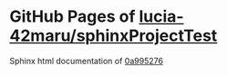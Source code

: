GitHub Pages of [lucia-42maru/sphinxProjectTest](https://github.com/lucia-42maru/sphinxProjectTest.git)
===
Sphinx html documentation of [0a995276](https://github.com/lucia-42maru/sphinxProjectTest/tree/0a99527650452bac4e619e9fb42e5eec5b53c3cc)
